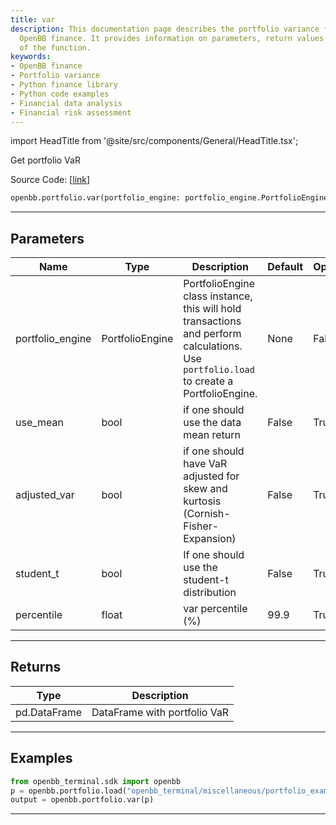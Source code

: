 ```yaml
---
title: var
description: This documentation page describes the portfolio variance function in
  OpenBB finance. It provides information on parameters, return values and usage examples
  of the function.
keywords:
- OpenBB finance
- Portfolio variance
- Python finance library
- Python code examples
- Financial data analysis
- Financial risk assessment
---
```


import HeadTitle from '@site/src/components/General/HeadTitle.tsx';

<HeadTitle title="portfolio.var - Reference | OpenBB SDK Docs" />

Get portfolio VaR

Source Code: [[link](https://github.com/OpenBB-finance/OpenBBTerminal/tree/main/openbb_terminal/portfolio/portfolio_model.py#L1751)]

```python
openbb.portfolio.var(portfolio_engine: portfolio_engine.PortfolioEngine, use_mean: bool = False, adjusted_var: bool = False, student_t: bool = False, percentile: float = 99.9)
```

---

## Parameters

| Name | Type | Description | Default | Optional |
| ---- | ---- | ----------- | ------- | -------- |
| portfolio_engine | PortfolioEngine | PortfolioEngine class instance, this will hold transactions and perform calculations.<br/>Use `portfolio.load` to create a PortfolioEngine. | None | False |
| use_mean | bool | if one should use the data mean return | False | True |
| adjusted_var | bool | if one should have VaR adjusted for skew and kurtosis (Cornish-Fisher-Expansion) | False | True |
| student_t | bool | If one should use the student-t distribution | False | True |
| percentile | float | var percentile (%) | 99.9 | True |


---

## Returns

| Type | Description |
| ---- | ----------- |
| pd.DataFrame | DataFrame with portfolio VaR |
---

## Examples

```python
from openbb_terminal.sdk import openbb
p = openbb.portfolio.load("openbb_terminal/miscellaneous/portfolio_examples/holdings/example.csv")
output = openbb.portfolio.var(p)
```

---
